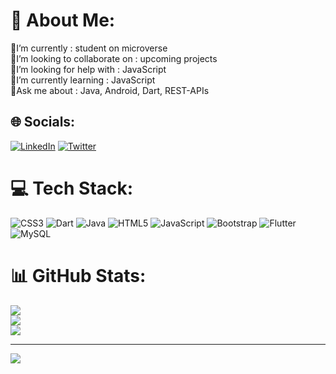 # 💫 About Me:
🔭I’m currently : student on microverse<br>👯I’m looking to collaborate on : upcoming projects<br>
🤝I’m looking for help with : JavaScript<br>
🌱I’m currently learning : JavaScript<br>
💬Ask me about : Java, Android, Dart, REST-APIs<br>


## 🌐 Socials:
[![LinkedIn](https://img.shields.io/badge/LinkedIn-%230077B5.svg?logo=linkedin&logoColor=white)](https://www.linkedin.com/in/saeqa-sultani-b41493187/) [![Twitter](https://img.shields.io/badge/Twitter-%231DA1F2.svg?logo=Twitter&logoColor=white)](https://twitter.com/saeqasultani) 

# 💻 Tech Stack:
![CSS3](https://img.shields.io/badge/css3-%231572B6.svg?style=for-the-badge&logo=css3&logoColor=white) ![Dart](https://img.shields.io/badge/dart-%230175C2.svg?style=for-the-badge&logo=dart&logoColor=white) ![Java](https://img.shields.io/badge/java-%23ED8B00.svg?style=for-the-badge&logo=java&logoColor=white) ![HTML5](https://img.shields.io/badge/html5-%23E34F26.svg?style=for-the-badge&logo=html5&logoColor=white) ![JavaScript](https://img.shields.io/badge/javascript-%23323330.svg?style=for-the-badge&logo=javascript&logoColor=%23F7DF1E) ![Bootstrap](https://img.shields.io/badge/bootstrap-%23563D7C.svg?style=for-the-badge&logo=bootstrap&logoColor=white) ![Flutter](https://img.shields.io/badge/Flutter-%2302569B.svg?style=for-the-badge&logo=Flutter&logoColor=white) ![MySQL](https://img.shields.io/badge/mysql-%2300f.svg?style=for-the-badge&logo=mysql&logoColor=white)
# 📊 GitHub Stats:
![](https://github-readme-stats.vercel.app/api?username=SaeqaSultani&theme=vue-dark&hide_border=false&include_all_commits=true&count_private=true)<br/>
![](https://github-readme-streak-stats.herokuapp.com/?user=SaeqaSultani&theme=vue-dark&hide_border=false)<br/>
![](https://github-readme-stats.vercel.app/api/top-langs/?username=SaeqaSultani&theme=vue-dark&hide_border=false&include_all_commits=true&count_private=true&layout=compact)

---
[![](https://visitcount.itsvg.in/api?id=SaeqaSultani&icon=0&color=0)](https://visitcount.itsvg.in)

